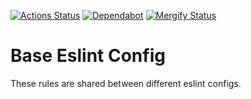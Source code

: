 [![Actions Status](https://github.com/code-quality-resources/code-quality-eslint-config-base/workflows/CI/badge.svg)](https://github.com/code-quality-resources/code-quality-eslint-config-base/actions?query=workflow%3A%22CI%22)
[![Dependabot](https://badgen.net/dependabot/code-quality-resources/code-quality-eslint-config-base/223893935?icon=dependabot)](https://dependabot.com/)
[![Mergify Status](https://img.shields.io/endpoint.svg?url=https://gh.mergify.io/badges/code-quality-resources/code-quality-eslint-config-base&style=flat)](https://mergify.io)

# Base Eslint Config

These rules are shared between different eslint configs.
